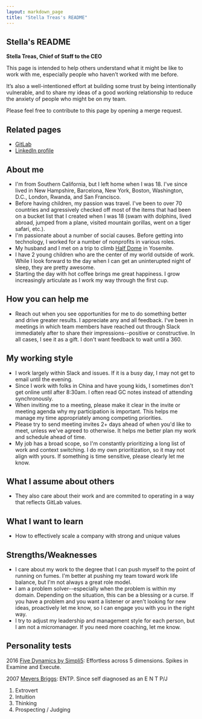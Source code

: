 ```yaml
---
layout: markdown_page
title: "Stella Treas's README"
---
```


<!-- This template will help you build out your very own GitLab README, a great tool for transparently letting others know what it's like to work with you, and how you prefer to be communicated with. Each section is optional. You can remove those you aren't comfortable filling out, and add sections that are germane to you. -->

## Stella's README

**Stella Treas, Chief of Staff to the CEO**

This page is intended to help others understand what it might be like to work with me, especially people who haven’t worked with me before.

It’s also a well-intentioned effort at building some trust by being intentionally vulnerable, and to share my ideas of a good working relationship to reduce the anxiety of people who might be on my team.

Please feel free to contribute to this page by opening a merge request.

## Related pages

* [GitLab](https://gitlab.com/streas)
* [LinkedIn profile](https://www.linkedin.com/in/stellatreas/)

## About me

* I'm from Southern California, but I left home when I was 18. I've since lived in New Hampshire, Barcelona, New York, Boston, Washington, D.C., London, Rwanda, and San Francisco.
* Before having children, my passion was travel. I've been to over 70 countries and agressively checked off most of the items that had been on a bucket list that I created when I was 18 (swam with dolphins, lived abroad, jumped from a plane, visited mountain gorillas, went on a tiger safari, etc.).
* I'm passionate about a number of social causes. Before getting into technology, I worked for a number of nonprofits in various roles. 
* My husband and I met on a trip to climb [Half Dome](https://www.nps.gov/yose/planyourvisit/halfdome.htm) in Yosemite. 
* I have 2 young children who are the center of my world outside of work. While I look forward to the day when I can get an uninterupted night of sleep, they are pretty awesome. 
* Starting the day with hot coffee brings me great happiness. I grow increasingly articulate as I work my way through the first cup.

## How you can help me

* Reach out when you see opportunities for me to do something better and drive greater results. I appreciate any and all feedback. I've been in meetings in which team members have reached out through Slack immediately after to share their impressions--positive or constructive. In all cases, I see it as a gift. I don't want feedback to wait until a 360.

## My working style

* I work largely within Slack and issues. If it is a busy day, I may not get to email until the evening. 
* Since I work with folks in China and have young kids, I sometimes don't get online until after 8:30am. I often read GC notes instead of attending synchronously.
* When inviting me to a meeting, please make it clear in the invite or meeting agenda why my participation is important. This helps me manage my time appropriately among competing priorities.
* Please try to send meeting invites 2+ days ahead of when you'd like to meet, unless we've agreed to otherwise. It helps me better plan my work and schedule ahead of time.
* My job has a broad scope, so I'm constantly prioritizing a long list of work and context switching. I do my own prioritization, so it may not align with yours. If something is time sensitive, please clearly let me know.

## What I assume about others

* They also care about their work and are commited to operating in a way that reflects GitLab values.

## What I want to learn

* How to effectively scale a company with strong and unique values

## Strengths/Weaknesses

* I care about my work to the degree that I can push myself to the point of running on fumes. I'm better at pushing my team toward work life balance, but I'm not always a great role model.
* I am a problem solver--especially when the problem is within my domain. Depending on the situation, this can be a blessing or a curse. If you have a problem and you want a listener or aren't looking for new ideas, proactively let me know, so I can engage you with you in the right way.
* I try to adjust my leadership and management style for each person, but I am not a micromanager. If you need more coaching, let me know. 

## Personality tests

2016 [Five Dynamics by Simpli5](https://www.simpli5.com/): Effortless across 5 dimensions. Spikes in Examine and Execute. 

2007 [Meyers Briggs](https://www.themyersbriggs.com/): ENTP. Since self diagnosed as an E N T P/J
1. Extrovert
2. Intuition
3. Thinking
4. Prospecting / Judging

